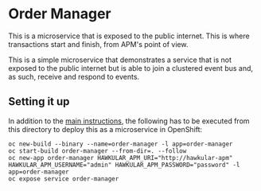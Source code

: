 Order Manager
===

This is a microservice that is exposed to the public internet. This is where transactions start and finish, from APM's point of view.


This is a simple microservice that demonstrates a service that is not exposed to the public internet but is able to join
a clustered event bus and, as such, receive and respond to events.

Setting it up
---

In addition to the [main instructions](../README.md), the following has to be executed from this directory to deploy
this as a microservice in OpenShift:

    oc new-build --binary --name=order-manager -l app=order-manager
    oc start-build order-manager --from-dir=. --follow
    oc new-app order-manager HAWKULAR_APM_URI="http://hawkular-apm" HAWKULAR_APM_USERNAME="admin" HAWKULAR_APM_PASSWORD="password" -l app=order-manager
    oc expose service order-manager
